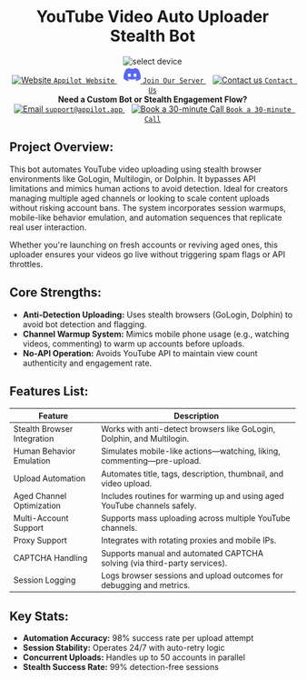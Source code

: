 <h1 align="center">YouTube Video Auto Uploader Stealth Bot</h1>

<div align="center">
  <img
    src="https://github.com/user-attachments/assets/d200549d-7613-446f-a43b-19a4117ca360"
    alt="select device"
    width="600px"
  />
</div>


<div align="center">
  <a href="https://appilot.app/">
    <img
      alt="Website"
      width="25px"
      src="https://github.com/user-attachments/assets/8e5f3af3-b098-4c1d-980d-df9aebc680d0"
    />
    <code>Appilot Website</code>
  </a>
  &nbsp;&nbsp;
  <a href="https://discord.gg/3CZ5muJdF2">
    <img
      alt="Join Our Server"
      width="30px"
      src="https://github.com/Zeeshanahmad4/RealEstateMate-WhatsApp-Group-Management-Bot/blob/main/discord-icon-svgrepo-com.svg"
    />
    <code>Join Our Server</code>
  </a>
  &nbsp;&nbsp;
  <a href="https://t.me/devpilot1">
    <img
      alt="Contact us"
      width="30px"
      src="https://edent.github.io/SuperTinyIcons/images/svg/telegram.svg"
    />
    <code>Contact Us</code>
  </a>
</div>

<div align="center">
<strong> Need a Custom Bot or Stealth Engagement Flow?</strong>

<div align="center">
  <a href="mailto:support@appilot.app">
  <img
    alt="Email"
    width="30px"
    src="https://github.com/user-attachments/assets/91c8d428-32b7-4be0-91fa-2e42c902b5b8"
  />
  <code>support@appilot.app</code>
</a>
  &nbsp;&nbsp;
  <a href="https://cal.com/app-pilot-m8i8oo/30min">
  <img
    alt="Book a 30-minute Call"
    width="30px"
    src="https://github.com/user-attachments/assets/cd3e5c7b-3e4e-4bb3-b242-bcc20ee78f13"
  />
  <code>Book a 30-minute Call</code>
</a>
<span>

<div align="left">

## Project Overview:
This bot automates YouTube video uploading using stealth browser environments like GoLogin, Multilogin, or Dolphin. It bypasses API limitations and mimics human actions to avoid detection. Ideal for creators managing multiple aged channels or looking to scale content uploads without risking account bans. The system incorporates session warmups, mobile-like behavior emulation, and automation sequences that replicate real user interaction.

Whether you're launching on fresh accounts or reviving aged ones, this uploader ensures your videos go live without triggering spam flags or API throttles.

## Core Strengths:
- **Anti-Detection Uploading:** Uses stealth browsers (GoLogin, Dolphin) to avoid bot detection and flagging.
- **Channel Warmup System:** Mimics mobile phone usage (e.g., watching videos, commenting) to warm up accounts before uploads.
- **No-API Operation:** Avoids YouTube API to maintain view count authenticity and engagement rate.

## Features List:
| Feature                     | Description                                                               |
| --------------------------- | ------------------------------------------------------------------------- |
| Stealth Browser Integration | Works with anti-detect browsers like GoLogin, Dolphin, and Multilogin.    |
| Human Behavior Emulation    | Simulates mobile-like actions—watching, liking, commenting—pre-upload.    |
| Upload Automation           | Automates title, tags, description, thumbnail, and video upload.          |
| Aged Channel Optimization   | Includes routines for warming up and using aged YouTube channels safely.  |
| Multi-Account Support       | Supports mass uploading across multiple YouTube channels.                 |
| Proxy Support               | Integrates with rotating proxies and mobile IPs.                          |
| CAPTCHA Handling            | Supports manual and automated CAPTCHA solving (via third-party services). |
| Session Logging             | Logs browser sessions and upload outcomes for debugging and metrics.      |


## Key Stats:
- **Automation Accuracy:** 98% success rate per upload attempt
- **Session Stability:** Operates 24/7 with auto-retry logic
- **Concurrent Uploads:** Handles up to 50 accounts in parallel
- **Stealth Success Rate:** 99% detection-free sessions
